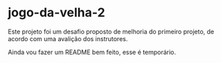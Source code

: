 # jogo-da-velha-2

Este projeto foi um desafio proposto de melhoria do primeiro projeto, de acordo com uma avalição dos instrutores.

Ainda vou fazer um README bem feito, esse é temporário.
